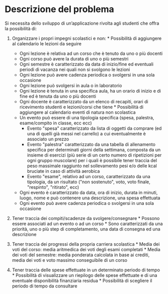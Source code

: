 Descrizione del problema
===
Si necessita dello sviluppo di un’applicazione rivolta agli studenti che offra la possibilità di:

  1. Organizzare i propri impegni scolastici e non:
    * Possibilità di aggiungere al calendario le lezioni da seguire
      * Ogni lezione è relativa ad un corso che è tenuto da uno o più docenti
      * Ogni corso può avere la durata di uno o più semestri
      * Ogni semestre è caratterizzato da data di inizio/fine ed eventuali periodi di vacanza nei quali non si svolgono le lezioni
      * Ogni lezione può avere cadenza periodica o svolgersi in una sola occasione
      * Ogni lezione può svolgersi in aula o in laboratorio
      * Ogni lezione è tenuta in una specifica aula, ha un orario di inizio e di fine ed è tenuta da uno o più docenti
      * Ogni docente è caratterizzato da un elenco di recapiti, orari di ricevimento studenti e lezioni/corsi che tiene
    * Possibilità di aggiungere al calendario eventi di natura non scolastica
      * Un evento può essere di una tipologia specifica (spesa, palestra, esame/compito in classe, ecc ecc)
          * Evento "spesa" caratterizzato da lista di oggetti da comprare (ed una di quelli già messi nel carrello) a cui eventualmente è associato un prezzo
          * Evento "palestra" caratterizzato da una tabella di allenamento specifica per determinati giorni della settimana, composta da un insieme di esercizi (più serie di un certo numero di ripetizioni per ogni gruppo muscolare) per i quali è possibile tener traccia del peso massimale raggiunto nel sollevamento pesi e/o delle kcal bruciate in caso di attività aerobica
          * Evento "esame", relativo ad un corso, caratterizzato da una tipologia, da un risultato ("non sostenuto", voto, voto finale, "respinto", "ritirato", ecc)
      * Ogni evento è caratterizzato da data, ora di inizio, durata in minuti, luogo, nome e può contenere una descrizione, una spesa effettuata
      * Ogni evento può avere cadenza periodica o svolgersi in una sola occasione


  2. Tener traccia dei compiti/scadenze da svolgere/consegnare
    * Possono essere associati ad un evento o ad un corso
    * Sono caratterizzati da una priorità, uno o più step di completamento, una data di consegna ed una descrizione 
    
    
  3. Tener traccia dei progressi della propria carriera scolastica
    * Media dei voti del corso: media aritmedica dei voti degli esami completati 
    * Media dei voti del semestre: media ponderata calcolata in base ai crediti, media dei voti e voto massimo conseguibile di un corso
    
    
  4. Tener traccia delle spese effettuate in un determinato periodo di tempo 
    * Possibilità di visualizzare un riepilogo delle spese effettuate e di una eventuale disponibilità finanziaria residua
    * Possibilità di scegliere il periodo di tempo da consultare
